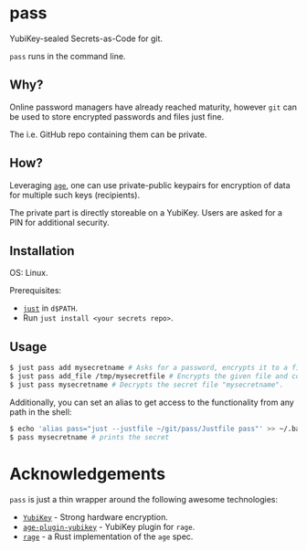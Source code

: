 # pass

YubiKey-sealed Secrets-as-Code for git.

`pass` runs in the command line.

## Why?

Online password managers have already reached maturity, however `git` can be used to store encrypted passwords and files just fine.

The i.e. GitHub repo containing them can be private.

## How?
Leveraging [`age`](https://github.com/C2SP/C2SP/blob/main/age.md), one can use private-public keypairs for encryption of data for multiple such keys (recipients).

The private part is directly storeable on a YubiKey. Users are asked for a PIN for additional security.

## Installation

OS: Linux.

Prerequisites:
* [`just`](https://github.com/casey/just) in `d$PATH`.
* Run `just install <your secrets repo>`.

## Usage

```bash
$ just pass add mysecretname # Asks for a password, encrypts it to a file "mysecretname" and commit+pushes it to the secrets repository.
$ just pass add_file /tmp/mysecretfile # Encrypts the given file and commit+pushes it to the secrets repository.
$ just pass mysecretname # Decrypts the secret file "mysecretname".
```
Additionally, you can set an alias to get access to the functionality from any path in the shell:
```bash
$ echo 'alias pass="just --justfile ~/git/pass/Justfile pass"' >> ~/.bashrc
$ pass mysecretname # prints the secret
```

# Acknowledgements

`pass` is just a thin wrapper around the following awesome technologies:

* [`YubiKey`](https://www.yubico.com/products/yubikey-5-overview/) - Strong hardware encryption.
* [`age-plugin-yubikey`](https://github.com/str4d/age-plugin-yubikey) - YubiKey plugin for `rage`.
* [`rage`](https://github.com/str4d/rage) - a Rust implementation of the `age` spec.
